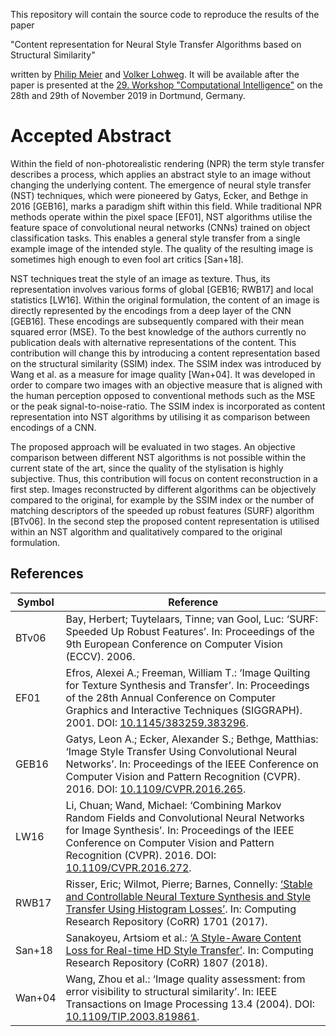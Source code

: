 This repository will contain the source code to reproduce the results of the paper

"Content representation for Neural Style Transfer Algorithms based on Structural Similarity"

written by [Philip Meier](https://www.th-owl.de/init/en/das-init/team/c/meier-5.html]) and [Volker Lohweg](https://www.th-owl.de/init/en/das-init/team/c/lohweg-1.html]). It will be available after the paper is presented at the [29. Workshop "Computational Intelligence"](http://www.rst.e-technik.tu-dortmund.de/cms/de/Veranstaltungen/GMA-Fachausschuss/index.html) on the 28th and 29th of November 2019 in Dortmund, Germany.

# Accepted Abstract

Within the field of non-photorealistic rendering (NPR) the term style transfer describes a process, which applies an abstract style to an image without changing the underlying content. The emergence of neural style transfer (NST) techniques, which were pioneered by Gatys, Ecker, and Bethge in 2016 [GEB16], marks a paradigm shift within this field. While traditional NPR methods operate within the pixel space [EF01], NST algorithms utilise the feature space of convolutional neural networks (CNNs) trained on object classification tasks. This enables a general style transfer from a single example image of the intended style. The quality of the resulting image is sometimes high enough to even fool art critics [San+18].

NST techniques treat the style of an image as texture. Thus, its representation involves various forms of global [GEB16; RWB17] and local statistics [LW16]. Within the original formulation, the content of an image is directly represented by the encodings from a deep layer of the CNN [GEB16]. These encodings are subsequently compared with their mean squared error (MSE). To the best knowledge of the authors currently no publication deals with alternative representations of the content. This contribution will change this by introducing a content representation based on the structural similarity (SSIM) index. The SSIM index was introduced by Wang et al. as a measure for image quality [Wan+04]. It was developed in order to compare two images with an objective measure that is aligned with the human perception opposed to conventional methods such as the MSE or the peak signal-to-noise-ratio. The SSIM index is incorporated as content representation into NST algorithms by utilising it as comparison between encodings of a CNN.

The proposed approach will be evaluated in two stages. An objective comparison between different NST algorithms is not possible within the current state of the art, since the quality of the stylisation is highly subjective. Thus, this contribution will focus on content reconstruction in a first step. Images reconstructed by different algorithms can be objectively compared to the original, for example by the SSIM index or the number of matching descriptors of the speeded up robust features (SURF) algorithm [BTv06]. In the second step the proposed content representation is utilised within an NST algorithm and qualitatively compared to the original formulation.

## References

Symbol | Reference
--- | ---
BTv06 | Bay, Herbert; Tuytelaars, Tinne; van Gool, Luc: ‘SURF: Speeded Up Robust Features’. In: Proceedings of the 9th European Conference on Computer Vision (ECCV). 2006.
EF01 | Efros, Alexei A.; Freeman, William T.: ‘Image Quilting for Texture Synthesis and Transfer’. In: Proceedings of the 28th Annual Conference on Computer Graphics and Interactive Techniques (SIGGRAPH). 2001. DOI: [10.1145/383259.383296](https://dl.acm.org/citation.cfm?doid=383259.383296).
GEB16 | Gatys, Leon A.; Ecker, Alexander S.; Bethge, Matthias: ‘Image Style Transfer Using Convolutional Neural Networks’. In: Proceedings of the IEEE Conference on Computer Vision and Pattern Recognition (CVPR). 2016. DOI: [10.1109/CVPR.2016.265](https://ieeexplore.ieee.org/document/7780634).
LW16 | Li, Chuan; Wand, Michael: ‘Combining Markov Random Fields and Convolutional Neural Networks for Image Synthesis’. In: Proceedings of the IEEE Conference on Computer Vision and Pattern Recognition (CVPR). 2016. DOI: [10.1109/CVPR.2016.272](https://ieeexplore.ieee.org/document/7780641).
RWB17 | Risser, Eric; Wilmot, Pierre; Barnes, Connelly: [‘Stable and Controllable Neural Texture Synthesis and Style Transfer Using Histogram Losses’](https://arxiv.org/abs/1701.08893). In: Computing Research Repository (CoRR) 1701 (2017).
San+18 | Sanakoyeu, Artsiom et al.: [‘A Style-Aware Content Loss for Real-time HD Style Transfer’](https://arxiv.org/abs/1807.10201). In: Computing Research Repository (CoRR) 1807 (2018).
Wan+04 | Wang, Zhou et al.: ‘Image quality assessment: from error visibility to structural similarity’. In: IEEE Transactions on Image Processing 13.4 (2004). DOI: [10.1109/TIP.2003.819861](https://ieeexplore.ieee.org/document/1284395).
